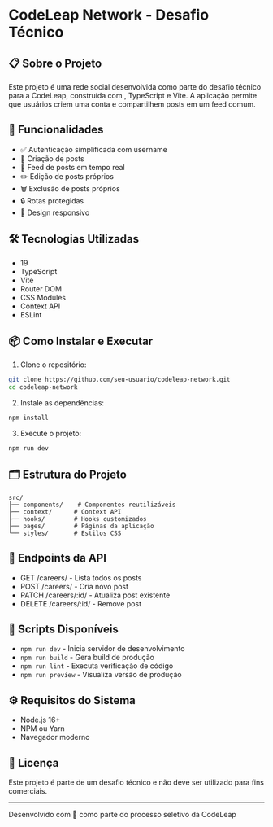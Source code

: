 # CodeLeap Network - Desafio Técnico

## 📋 Sobre o Projeto

Este projeto é uma rede social desenvolvida como parte do desafio técnico para a CodeLeap, construída com , TypeScript e Vite. A aplicação permite que usuários criem uma conta e compartilhem posts em um feed comum.

## 🚀 Funcionalidades

- ✅ Autenticação simplificada com username
- 📝 Criação de posts
- 📎 Feed de posts em tempo real
- ✏️ Edição de posts próprios
- 🗑️ Exclusão de posts próprios
- 🔒 Rotas protegidas
- 📱 Design responsivo

## 🛠️ Tecnologias Utilizadas

- 19
- TypeScript
- Vite
- Router DOM
- CSS Modules
- Context API
- ESLint

## 📦 Como Instalar e Executar

1. Clone o repositório:

```bash
git clone https://github.com/seu-usuario/codeleap-network.git
cd codeleap-network
```

2. Instale as dependências:

```bash
npm install
```

3. Execute o projeto:

```bash
npm run dev
```

## 🗂️ Estrutura do Projeto

```
src/
├── components/    # Componentes reutilizáveis
├── context/      # Context API
├── hooks/        # Hooks customizados
├── pages/        # Páginas da aplicação
└── styles/       # Estilos CSS
```

## 🔌 Endpoints da API

- GET /careers/ - Lista todos os posts
- POST /careers/ - Cria novo post
- PATCH /careers/:id/ - Atualiza post existente
- DELETE /careers/:id/ - Remove post

## 📝 Scripts Disponíveis

- `npm run dev` - Inicia servidor de desenvolvimento
- `npm run build` - Gera build de produção
- `npm run lint` - Executa verificação de código
- `npm run preview` - Visualiza versão de produção

## ⚙️ Requisitos do Sistema

- Node.js 16+
- NPM ou Yarn
- Navegador moderno

## 📄 Licença

Este projeto é parte de um desafio técnico e não deve ser utilizado para fins comerciais.

---

Desenvolvido com 💙 como parte do processo seletivo da CodeLeap
